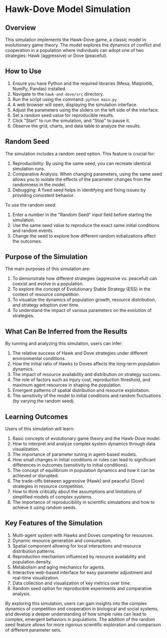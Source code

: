 # Hawk-Dove Model Simulation

## Overview

This simulation implements the Hawk-Dove game, a classic model in evolutionary game theory. The model explores the dynamics of conflict and cooperation in a population where individuals can adopt one of two strategies: Hawk (aggressive) or Dove (peaceful).

## How to Use

1. Ensure you have Python and the required libraries (Mesa, Matplotlib, NumPy, Pandas) installed.
2. Navigate to the `hawk-and-dove/src` directory.
3. Run the script using the command: `python main.py`
4. A web browser will open, displaying the simulation interface.
5. Adjust the parameters using the sliders on the left side of the interface.
6. Set a random seed value for reproducible results.
7. Click "Start" to run the simulation, and "Stop" to pause it.
8. Observe the grid, charts, and data table to analyze the results.

## Random Seed

The simulation includes a random seed option. This feature is crucial for:

1. Reproducibility: By using the same seed, you can recreate identical simulation runs.
2. Comparative Analysis: When changing parameters, using the same seed allows you to isolate the effects of the parameter changes from the randomness in the model.
3. Debugging: A fixed seed helps in identifying and fixing issues by providing consistent behavior.

To use the random seed:

1. Enter a number in the "Random Seed" input field before starting the simulation.
2. Use the same seed value to reproduce the exact same initial conditions and random events.
3. Change the seed to explore how different random initializations affect the outcomes.

## Purpose of the Simulation

The main purposes of this simulation are:

1. To demonstrate how different strategies (aggressive vs. peaceful) can coexist and evolve in a population.
2. To explore the concept of Evolutionary Stable Strategy (ESS) in the context of resource competition.
3. To visualize the dynamics of population growth, resource distribution, and strategy adoption over time.
4. To understand the impact of various parameters on the evolution of strategies.

## What Can Be Inferred from the Results

By running and analyzing this simulation, users can infer:

1. The relative success of Hawk and Dove strategies under different environmental conditions.
2. How the initial ratio of Hawks to Doves affects the long-term population dynamics.
3. The impact of resource availability and distribution on strategy success.
4. The role of factors such as injury cost, reproduction threshold, and maximum agent resources in shaping the population.
5. Emergent patterns of spatial distribution and resource exploitation.
6. The sensitivity of the model to initial conditions and random fluctuations (by varying the random seed).

## Learning Outcomes

Users of this simulation will learn:

1. Basic concepts of evolutionary game theory and the Hawk-Dove model.
2. How to interpret and analyze complex system dynamics through data visualization.
3. The importance of parameter tuning in agent-based models.
4. How small changes in initial conditions or rules can lead to significant differences in outcomes (sensitivity to initial conditions).
5. The concept of equilibrium in population dynamics and how it can be achieved or disrupted.
6. The trade-offs between aggressive (Hawk) and peaceful (Dove) strategies in resource competition.
7. How to think critically about the assumptions and limitations of simplified models of complex systems.
8. The importance of reproducibility in scientific simulations and how to achieve it using random seeds.

## Key Features of the Simulation

1. Multi-agent system with Hawks and Doves competing for resources.
2. Dynamic resource generation and consumption.
3. Spatial component allowing for local interactions and resource distribution patterns.
4. Reproduction mechanism influenced by resource availability and population density.
5. Metabolism and aging mechanics for agents.
6. Interactive web-based interface for easy parameter adjustment and real-time visualization.
7. Data collection and visualization of key metrics over time.
8. Random seed option for reproducible experiments and comparative analysis.

By exploring this simulation, users can gain insights into the complex dynamics of competition and cooperation in biological and social systems, and develop a deeper understanding of how simple rules can lead to complex, emergent behaviors in populations. The addition of the random seed feature allows for more rigorous scientific exploration and comparison of different parameter sets.
